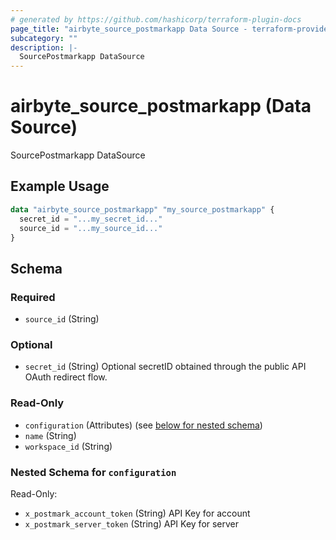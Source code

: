 ```yaml
---
# generated by https://github.com/hashicorp/terraform-plugin-docs
page_title: "airbyte_source_postmarkapp Data Source - terraform-provider-airbyte"
subcategory: ""
description: |-
  SourcePostmarkapp DataSource
---
```


# airbyte_source_postmarkapp (Data Source)

SourcePostmarkapp DataSource

## Example Usage

```terraform
data "airbyte_source_postmarkapp" "my_source_postmarkapp" {
  secret_id = "...my_secret_id..."
  source_id = "...my_source_id..."
}
```

<!-- schema generated by tfplugindocs -->
## Schema

### Required

- `source_id` (String)

### Optional

- `secret_id` (String) Optional secretID obtained through the public API OAuth redirect flow.

### Read-Only

- `configuration` (Attributes) (see [below for nested schema](#nestedatt--configuration))
- `name` (String)
- `workspace_id` (String)

<a id="nestedatt--configuration"></a>
### Nested Schema for `configuration`

Read-Only:

- `x_postmark_account_token` (String) API Key for account
- `x_postmark_server_token` (String) API Key for server


